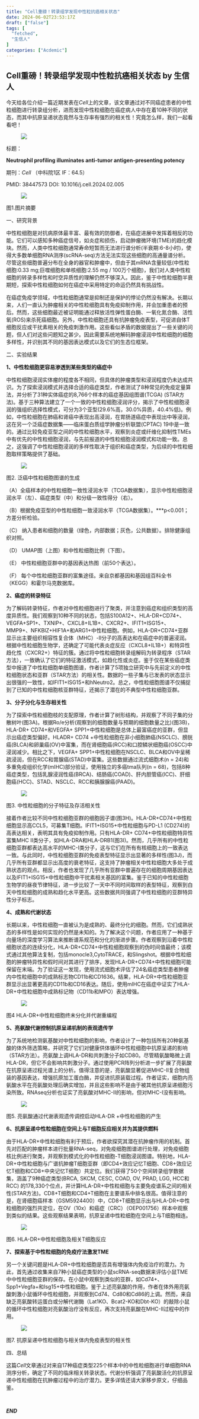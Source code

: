 ```yaml
---
title: "Cell重磅！转录组学发现中性粒抗癌相关状态"
date: 2024-06-02T23:53:17Z
draft: ["false"]
tags: [
  "fetched",
  "生信人"
]
categories: ["Acdemic"]
---
```

Cell重磅！转录组学发现中性粒抗癌相关状态 by 生信人
------
<div><p>今天给各位介绍一篇近期发表在<em>Cell</em>上的文章，该文章通过对不同癌症患者的中性粒细胞进行转录组分析，进而发现中性粒细胞在癌症病人中存在着10种不同的状态，而其中抗原呈递状态竟然与生存率有强烈的相关性！究竟怎么样，我们一起看看吧！<br></p><figure><img data-imgfileid="503745345" data-ratio="0.4222222222222222" data-src="https://mmbiz.qpic.cn/mmbiz_jpg/N3X4LBoaQjWDiacjtQIaelyad00fKLibSdcEicLobsTDs60MT4CoFG1ibrXJniazdE2SwS2gMDwdLImU5QDI56TMTdg/640?wx_fmt=jpeg&amp;from=appmsg" data-type="jpeg" data-w="1080" src="https://mmbiz.qpic.cn/mmbiz_jpg/N3X4LBoaQjWDiacjtQIaelyad00fKLibSdcEicLobsTDs60MT4CoFG1ibrXJniazdE2SwS2gMDwdLImU5QDI56TMTdg/640?wx_fmt=jpeg&amp;from=appmsg"></figure><p>标题：</p><p><strong>Neutrophil profiling illuminates anti-tumor antigen-presenting potency</strong></p><p>期刊：<em>Cell</em> （中科院1区 IF：64.5）</p><p>PMID: 38447573 DOI: 10.1016/j.cell.2024.02.005</p><figure><img data-imgfileid="503745347" data-ratio="0.9944444444444445" data-src="https://mmbiz.qpic.cn/mmbiz_jpg/N3X4LBoaQjWDiacjtQIaelyad00fKLibSdRo1b2OYuUtHTabnw9icf7rgCkBUjCAra2mFG3CYMhTr0vCFibl1MsFxw/640?wx_fmt=jpeg&amp;from=appmsg" data-type="jpeg" data-w="1080" src="https://mmbiz.qpic.cn/mmbiz_jpg/N3X4LBoaQjWDiacjtQIaelyad00fKLibSdRo1b2OYuUtHTabnw9icf7rgCkBUjCAra2mFG3CYMhTr0vCFibl1MsFxw/640?wx_fmt=jpeg&amp;from=appmsg"></figure><p><span>图1.图片摘要</span></p><p><span>一、研究背景</span></p><p>中性粒细胞是对抗病原体最丰富、最有效的防御者，在癌症进展中发挥着相反的功能。它们可以感知多种癌症信号，如炎症和损伤，启动肿瘤微环境(TME)的趋化模块。然而，人类中性粒细胞通常寿命短暂而无法进行谱分析(半衰期:6-8小时)，使得大多数单细胞RNA测序(scRNA-seq)方法无法实现这些细胞的高通量谱分析。尽管这些细胞普遍分布在全身的器官和肿瘤中，但由于其mRNA含量较低(中性粒细胞:0.33 mg;巨噬细胞和单核细胞:2.55 mg / 100万个细胞)，我们对人类中性粒细胞的转录多样性和时空异质性的理解仍然不够深入。因此，鉴于中性粒细胞半衰期短，探索中性粒细胞如何在癌症中采用特定的命运仍然具有挑战性。</p><p>在癌症免疫学领域，中性粒细胞通常是抑制还是保护的悖论仍然没有解决。长期以来，人们一直认为肿瘤相关的中性粒细胞具有免疫抑制作用，并会加重患者的预后。然而，这些细胞最近被证明能通过释放活性弹性蛋白酶、一氧化氮合酶、活性氧(ROS)来杀死癌细胞。另外，中性粒细胞还具有抗肿瘤免疫表型，可促进自体T细胞反应或干扰素相关的免疫刺激作用。这些看似矛盾的数据提出了一些关键的问题，但人们对这些问题知之甚少。因此需要系统地解码肿瘤浸润中性粒细胞的细胞多样性，并识别其不同的基因表达模式以及它们的生态位框架。</p><p><span>二、实验结果</span><span></span></p><p><strong>1、中性粒细胞更容易渗透到某些类型的癌症中</strong></p><p>中性粒细胞浸润实体瘤的程度各不相同，但具体的肿瘤类型和浸润程度仍未达成共识。为了探索浸润模式并选择合适的癌症类型，作者测试了8种常见的免疫定量算法，并分析了31种实体癌症的8,766个样本的<span>癌症基因组图谱(TCGA)</span> (STAR方法)。基于三种算法建立了一个<span>一致的中性粒细胞浸润评分</span>，揭示了中性粒细胞浸润的强组织选择性模式，可分为3个亚型(29.6%高，30.0%异质，40.4%低)。例如，中性粒细胞在肺癌和肾癌中表现出高浸润，在胃肠道癌症中表现出中等浸润，这在另一个泛癌症数据集——临床蛋白质组学肿瘤分析联盟(CPTAC) 19中是一致的。通过比较免疫亚型之间的中性粒细胞水平，观察到炎症或纤维化抑制性TMEs中有优先的中性粒细胞浸润，与先前报道的中性粒细胞浸润模式和功能一致。总之，这强调了中性粒细胞浸润的多样性取决于组织和癌症类型，为后续的中性粒细胞取样策略提供了基础。</p><figure><img data-imgfileid="503745348" data-ratio="0.6731481481481482" data-src="https://mmbiz.qpic.cn/mmbiz_jpg/N3X4LBoaQjWDiacjtQIaelyad00fKLibSdYvRDYuwuufoc7tJTG0kBJ1FqvnaaOgonH65iaOx6end0IxBhKONu7JQ/640?wx_fmt=jpeg&amp;from=appmsg" data-type="jpeg" data-w="1080" src="https://mmbiz.qpic.cn/mmbiz_jpg/N3X4LBoaQjWDiacjtQIaelyad00fKLibSdYvRDYuwuufoc7tJTG0kBJ1FqvnaaOgonH65iaOx6end0IxBhKONu7JQ/640?wx_fmt=jpeg&amp;from=appmsg"></figure><p><span>图2. 泛癌中性粒细胞图谱的生成</span></p><p>（A）全癌样本的中性粒细胞一致性浸润水平（TCGA数据集），显示中性粒细胞浸润水平（左）、癌症类型（中）和分级一致性得分（右）。</p><p>（B）根据免疫亚型的中性粒细胞一致浸润水平（TCGA数据集）。***p&lt;0.001；方差分析检验。</p><p>（C） 纳入患者和细胞的数量（绿色，内部数据；灰色，公共数据）。排除健康组织对照。</p><p>（D） UMAP图（上图）和中性粒细胞比例（下图）。</p><p>（E） 中性粒细胞亚群中的基因表达热图（前50个表达）。</p><p>（F） 每个中性粒细胞亚群的富集途径。来自京都基因和基因组百科全书（KEGG）和霍尔马克数据库。</p><p><strong>2、癌症的转录特征</strong></p><p>为了解码转录特征，作者对中性粒细胞进行了<span>聚类</span>，并注意到癌症和组织类型的高度异质性。我们观察到10种不同的状态，包括S100A12<span>+</span>、HLA<span>-</span>DR<span>+</span>CD74<span>+</span>、VEGFA<span>+</span>SP1<span>+</span>、TXNIP<span>+</span>、CXCL8<span>+</span>IL1B<span>+</span>、CXCR2<span>+</span>、IFIT1<span>+</span>ISG15<span>+</span>、MMP9<span>+</span>、NFKBIZ<span>+</span>HIF1A<span>+</span>和ARG1<span>+</span>中性粒细胞。例如，HLA<span>-</span>DR<span>+</span>CD74<span>+</span>亚群显示出主要组织相容性复合体（MHC）-II分子的高表达和在癌症中的普遍浸润。根据中性粒细胞生物学，还确定了可能代表炎症反应（CXCL8<span>+</span>IL1B<span>+</span>）和特异性趋化性（CXCR2<span>+</span>）特征的簇。通过将中性粒细胞转录组解码为转录程序（STAR方法），一致确认了它们的特征激活模式，如趋化性或炎症。鉴于仅在某些癌症类型中报道了中性粒细胞单细胞图谱，作者计算了5项独立研究中与先前定义的中性粒细胞状态和亚群（STAR方法）的相关性。数据的一些子集与已发表的状态显示出很强的一致性，如IFIT1<span>+</span>ISG15<span>+</span>和hNeutro2。总之，中性粒细胞图谱不仅捕捉到了已知的中性粒细胞核亚群特征，还揭示了潜在的不典型中性粒细胞亚群。</p><p><strong>3、分子分化与生存相关性</strong></p><p>为了探索中性粒细胞枝的支配原理，作者计算了树形结构，并观察了不同子集的分散树叶(图3A)。根据Ro/e分析(观察到的细胞数量与预期的细胞数量之比)(图3B)， HLA-DR<span>+</span> CD74<span>+</span>和VEGFA<span>+</span> SPP1<span>+</span>中性粒细胞是总体上最富癌症的亚群，但显示出癌症类型偏好。HLADR<span>+</span> CD74 <span>+</span>中性粒细胞在非小细胞肺癌(NSCLC)、膀胱癌(BLCA)和卵巢癌(OV)中富集，而在肾细胞癌(RCC)和口腔鳞状细胞癌(OSCC)中浸润减少。相比之下，VEGFA<span>+</span> SPP1<span>+</span>中性粒细胞在NSCLC、BLCA和OV中呈稀疏浸润，但在RCC和胃腺癌(STAD)中富集。这些数据通过流式细胞术(n = 24)和多重免疫组织化学(mIHC)部分验证，使用独立的多癌tma队列(n = 68)，包括8种癌症类型，包括乳腺浸润性癌(BRCA)、结肠癌(COAD)、肝内胆管癌(ICC)、肝细胞癌(HCC)、STAD、NSCLC、RCC和胰腺腺癌(PAAD)。</p><figure><img data-imgfileid="503745349" data-ratio="0.6851851851851852" data-src="https://mmbiz.qpic.cn/mmbiz_jpg/N3X4LBoaQjWDiacjtQIaelyad00fKLibSdwSOeb0ibkThckiayyGyV5jecEhQrc6ZjjZgdhB0xOfSribZSAVPqBoqAA/640?wx_fmt=jpeg&amp;from=appmsg" data-type="jpeg" data-w="1080" src="https://mmbiz.qpic.cn/mmbiz_jpg/N3X4LBoaQjWDiacjtQIaelyad00fKLibSdwSOeb0ibkThckiayyGyV5jecEhQrc6ZjjZgdhB0xOfSribZSAVPqBoqAA/640?wx_fmt=jpeg&amp;from=appmsg"></figure><p><span>图3. 中性粒细胞的分子特征及存活相关性</span></p><p>接着作者比较不同中性粒细胞亚群的细胞因子谱(图3H)。HLA-DR<span>+</span>CD74<span>+</span>中性粒细胞显示高CCL5，可募集T细胞。IFIT1<span>+</span>ISG15<span>+</span>中性粒细胞与PD-L1 (CD274)的高表达相关，表明其具有免疫抑制作用。只有HLA-DR<span>+</span> CD74<span>+</span>中性粒细胞特异性富集MHC II类分子，如HLA-DRA和HLA-DRB1(图3I)。然而，几乎所有的中性粒细胞亚群都表达高水平的MHC-I类分子，这与它们在所有有核细胞上的一致表达一致。与此同时，中性粒细胞亚群的免疫表型特征显示出显著的多样性(图3J)，而几乎所有亚群都显示出高度的衰老特征，这支持了肿瘤相关中性粒细胞大多处于成熟状态的观点。相反，作者也发现了几乎所有亚群中普遍存在的细胞周期基因表达以及IFIT1<span>+</span>ISG15<span>+</span>中性粒细胞中干扰素相关基因的富集。鉴于已知的中性粒细胞生物学的昼夜节律特征，进一步比较了一天中不同时间取样的表型特征，观察到白天中性粒细胞的成熟和趋化水平更高。这些数据共同强调了中性粒细胞的亚群特异性分子标志。</p><p><strong>4、成熟和代谢状态</strong></p><p>长期以来，中性粒细胞一直被认为是成熟的、最终分化的细胞。然而，它们成熟状态的多样性是如何实现的仍然是未知的。为了解决这个问题，作者应用了一种基于向量场的深度学习算法来推断谱系规范和分化的渐进步骤。作者观察到沿着中性粒细胞状态的连续分化，HLA-DR<span>+</span>CD74<span>+</span>中性粒细胞观察到的伪时间值最终；该模式通过其他算法复制，包括monocle3,CytoTRACE，和Slingshot。根据中性粒细胞的肿瘤特异性和假时间对其进行了排序，发现HLA-DR<span>+</span>CD74<span>+</span>中性粒细胞可能保留在末端。为了验证这一发现，使用流式细胞术评估了24名癌症类型患者肿瘤内中性粒细胞中的成熟标志物CD11b和CD1636。结果，HLA-DR<span>+</span>中性粒细胞亚群显示出显著更高的CD11b和CD16表达。随后，使用mIHC在癌症中证实了HLA-DR<span>+</span>中性粒细胞中成熟标记物（CD11b和MPO）表达增强。</p><figure><img data-imgfileid="503745350" data-ratio="0.8194444444444444" data-src="https://mmbiz.qpic.cn/mmbiz_jpg/N3X4LBoaQjWDiacjtQIaelyad00fKLibSdrpuiajX1DRZNxVjNSjLwrapiaJamYxa0qicr2nlZX5juQwMKZFYUdf9lw/640?wx_fmt=jpeg&amp;from=appmsg" data-type="jpeg" data-w="1080" src="https://mmbiz.qpic.cn/mmbiz_jpg/N3X4LBoaQjWDiacjtQIaelyad00fKLibSdrpuiajX1DRZNxVjNSjLwrapiaJamYxa0qicr2nlZX5juQwMKZFYUdf9lw/640?wx_fmt=jpeg&amp;from=appmsg"></figure><p><span>图4 HLA-DR+中性粒细胞终末分化并代谢重编程</span></p><p><strong>5、亮氨酸代谢控制抗原呈递机制的表观遗传学</strong></p><p>为了系统地检测氨基酸对中性粒细胞的影响，作者设计了一种包括所有20种氨基酸的体外筛选策略，并研究了它们对健康供体循环中性粒细胞中抗原呈递的影响（STAR方法）。亮氨酸上调HLA-DR和共刺激分子如CD80。尽管精氨酸略微上调HLA-DR，但它不会影响共刺激分子。通过使用PCR阵列分析进一步扩展了亮氨酸在抗原呈递过程光谱上的分析。值得注意的是，亮氨酸显著促进MHC-II复合物组装的基因表达，增强抗原加工蛋白酶，并促进抗原装载过程。作者证实，细胞内亮氨酸水平在亮氨酸处理后确实增加，并且这些影响不是由于被其他抗原呈递细胞污染所致。RNAseq分析也证实了亮氨酸对MHC-II的影响，但对MHC-I没有影响。</p><figure><img data-imgfileid="503745351" data-ratio="0.6805555555555556" data-src="https://mmbiz.qpic.cn/mmbiz_jpg/N3X4LBoaQjWDiacjtQIaelyad00fKLibSdKzw3IswEROrb204fteS8yos9V21qEDJsxV8KFnlFGKXZRLmBWI9ibHw/640?wx_fmt=jpeg&amp;from=appmsg" data-type="jpeg" data-w="1080" src="https://mmbiz.qpic.cn/mmbiz_jpg/N3X4LBoaQjWDiacjtQIaelyad00fKLibSdKzw3IswEROrb204fteS8yos9V21qEDJsxV8KFnlFGKXZRLmBWI9ibHw/640?wx_fmt=jpeg&amp;from=appmsg"></figure><p><span>图5. 亮氨酸通过代谢表观遗传调控启动HLA-DR +中性粒细胞的产生</span></p><p><strong>6、抗原呈递中性粒细胞在空间上与T细胞反应相关并为其提供燃料</strong></p><p>由于HLA-DR+中性粒细胞有利于预后，作者欲探究其潜在抗肿瘤作用的机制。首先对匹配的肿瘤样本进行批量<span>RNA-seq</span>，对免疫细胞图谱进行处理，对免疫细胞核比例进行聚类，并观察到模式化的中性粒细胞-T细胞浸润图谱。特别地，HLA-DR<span>+</span>中性粒细胞与广谱抗肿瘤T细胞亚群（即CD4<span>+</span>效应记忆T细胞、CD8<span>+</span>效应记忆T细胞和CD8<span>+</span>中央记忆T细胞）共定位。我们获得了50个空间转录组学数据集，涵盖了9种癌症类型(BRCA, SKCM, CESC, COAD, OV, PRAD, LGG, HCC和RCC) 的178,330个位点，并计算HLA-DR<span>+</span>中性粒细胞与主要免疫谱系之间的相关性(STAR方法)。CD8<span>+</span>T细胞和CD4<span>+</span>T细胞在主要谱系中排名很高。值得注意的是，在肾细胞癌样本（GSM5924400）中，CD8<span>+</span>T细胞显示出与HLA-DR<span>+</span>中性粒细胞的强烈共定位，在OV（10x）和癌症（CRC）（OEP001756）样本中观察到类似的结果。这些观察结果表明，抗原呈递中性粒细胞在空间上与T细胞相连。</p><figure><img data-imgfileid="503745352" data-ratio="0.95" data-src="https://mmbiz.qpic.cn/mmbiz_jpg/N3X4LBoaQjWDiacjtQIaelyad00fKLibSdnzxdrjtJWF1b3jsgicNXA75Wob0rtW3BfLVC7mX66BMbUxpiacpjzJew/640?wx_fmt=jpeg&amp;from=appmsg" data-type="jpeg" data-w="1080" src="https://mmbiz.qpic.cn/mmbiz_jpg/N3X4LBoaQjWDiacjtQIaelyad00fKLibSdnzxdrjtJWF1b3jsgicNXA75Wob0rtW3BfLVC7mX66BMbUxpiacpjzJew/640?wx_fmt=jpeg&amp;from=appmsg"></figure><p><span>图6. HLA-DR+中性粒细胞及相关T细胞反应</span></p><p><strong>7、探索基于中性粒细胞的免疫疗法激发TME</strong></p><p>另一个关键问题是HLA-DR<span>+</span>中性粒细胞是否具有增强体内免疫治疗的潜力。为此，首先通过收集来自7种小鼠癌症类型的小鼠scRNA-seq数据来评估小鼠TME中中性粒细胞亚群的保存。在小鼠中观察到类似的亚群，如Cd74<span>+</span>、Spp1<span>+</span>Vegfa<span>+</span>和Isg15<span>+</span>中性粒细胞。鉴于上述亮氨酸的作用，作者在体外用亮氨酸刺激小鼠循环中性粒细胞，并观察到Cd74、Cd80和Cd86的上调。然而，来自缺乏亮氨酸转运蛋白或分解代谢酶（Lat1KO、Bcat2-KO和Dbt-KO）的敲除小鼠的循环中性粒细胞对亮氨酸治疗没有反应，再次支持亮氨酸在MHC-II过程中的作用。</p><figure><img data-imgfileid="503745353" data-ratio="1.1157407407407407" data-src="https://mmbiz.qpic.cn/mmbiz_jpg/N3X4LBoaQjWDiacjtQIaelyad00fKLibSd0ZaHibyVZTeqwt7d4rfRnpKdLBx3htGFfMzn95QvrHrUicEFMJt0OoDQ/640?wx_fmt=jpeg&amp;from=appmsg" data-type="jpeg" data-w="1080" src="https://mmbiz.qpic.cn/mmbiz_jpg/N3X4LBoaQjWDiacjtQIaelyad00fKLibSd0ZaHibyVZTeqwt7d4rfRnpKdLBx3htGFfMzn95QvrHrUicEFMJt0OoDQ/640?wx_fmt=jpeg&amp;from=appmsg"></figure><p><span>图7. 抗原呈递中性粒细胞与相关体内免疫表型的相关性</span></p><p><span>四、总结</span></p><p>这篇<em>Cell</em>文章通过对来自17种癌症类型225个样本中的中性粒细胞进行<span>单细胞RNA测序</span>分析，确定了不同的临床相关转录状态。<span>代谢分析</span>强调了亮氨酸活化的抗原呈递中性粒细胞在抗肿瘤过程中的治疗潜力。更多详情还请大家移步原文，仔细品鉴。</p><section><section><section><section powered-by="xiumi.us"><section><p><br></p><p><span><em><strong>END</strong></em><em><strong></strong></em><em><strong></strong></em><em><strong></strong></em><em><strong></strong></em><em><strong></strong></em></span></p></section></section><section powered-by="xiumi.us"><section><section><svg viewbox="0 0 1 1"></svg></section></section></section></section></section></section><section powered-by="xiumi.us"><section><p><span>不想错过每天的热点和技术</span></p><p><span><span>欢迎大家添加“生信人”为</span><span><strong>星标</strong></span><span>推荐 </span></span></p><p><span><span><br></span></span></p><section><mp-common-profile data-pluginname="mpprofile" data-id="MzA5NjU5NjQ4MA==" data-headimg="http://mmbiz.qpic.cn/mmbiz_png/N3X4LBoaQjXx9AaerbA2B1eY8JIqYKic9yxkz7azKIiamGsSMalj5x4umu17g1juZGJP1gX70Bic2ibtQF1pibaxcag/0?wx_fmt=png" data-nickname="生信人" data-alias="biosxr" data-signature="共同学习生物信息学知识，共同探究生物奥秘。" data-from="0" data-is_biz_ban="0"></mp-common-profile></section><p><span><span></span></span></p></section></section><p><br></p><p><mp-style-type data-value="3"></mp-style-type></p></div>  
<hr>
<a href="https://mp.weixin.qq.com/s/wNN775Pb_LJWRyRtCDFylg",target="_blank" rel="noopener noreferrer">原文链接</a>
